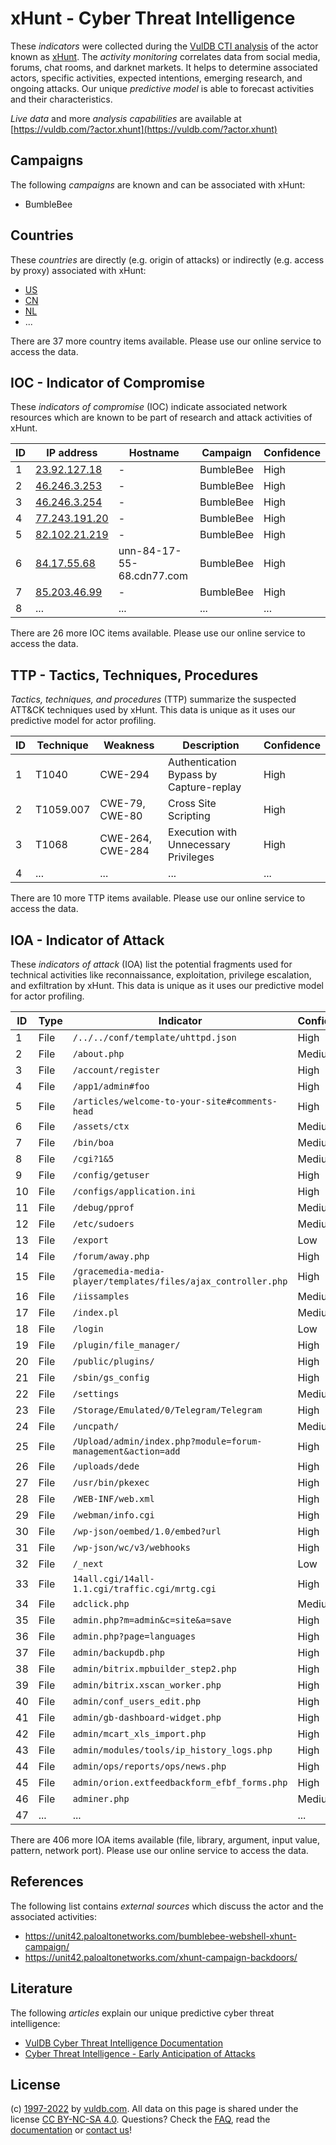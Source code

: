 # xHunt - Cyber Threat Intelligence

These _indicators_ were collected during the [VulDB CTI analysis](https://vuldb.com/?kb.cti) of the actor known as [xHunt](https://vuldb.com/?actor.xhunt). The _activity monitoring_ correlates data from social media, forums, chat rooms, and darknet markets. It helps to determine associated actors, specific activities, expected intentions, emerging research, and ongoing attacks. Our unique _predictive model_ is able to forecast activities and their characteristics.

_Live data_ and more _analysis capabilities_ are available at [https://vuldb.com/?actor.xhunt](https://vuldb.com/?actor.xhunt)

## Campaigns

The following _campaigns_ are known and can be associated with xHunt:

* BumbleBee

## Countries

These _countries_ are directly (e.g. origin of attacks) or indirectly (e.g. access by proxy) associated with xHunt:

* [US](https://vuldb.com/?country.us)
* [CN](https://vuldb.com/?country.cn)
* [NL](https://vuldb.com/?country.nl)
* ...

There are 37 more country items available. Please use our online service to access the data.

## IOC - Indicator of Compromise

These _indicators of compromise_ (IOC) indicate associated network resources which are known to be part of research and attack activities of xHunt.

ID | IP address | Hostname | Campaign | Confidence
-- | ---------- | -------- | -------- | ----------
1 | [23.92.127.18](https://vuldb.com/?ip.23.92.127.18) | - | BumbleBee | High
2 | [46.246.3.253](https://vuldb.com/?ip.46.246.3.253) | - | BumbleBee | High
3 | [46.246.3.254](https://vuldb.com/?ip.46.246.3.254) | - | BumbleBee | High
4 | [77.243.191.20](https://vuldb.com/?ip.77.243.191.20) | - | BumbleBee | High
5 | [82.102.21.219](https://vuldb.com/?ip.82.102.21.219) | - | BumbleBee | High
6 | [84.17.55.68](https://vuldb.com/?ip.84.17.55.68) | unn-84-17-55-68.cdn77.com | BumbleBee | High
7 | [85.203.46.99](https://vuldb.com/?ip.85.203.46.99) | - | BumbleBee | High
8 | ... | ... | ... | ...

There are 26 more IOC items available. Please use our online service to access the data.

## TTP - Tactics, Techniques, Procedures

_Tactics, techniques, and procedures_ (TTP) summarize the suspected ATT&CK techniques used by xHunt. This data is unique as it uses our predictive model for actor profiling.

ID | Technique | Weakness | Description | Confidence
-- | --------- | -------- | ----------- | ----------
1 | T1040 | CWE-294 | Authentication Bypass by Capture-replay | High
2 | T1059.007 | CWE-79, CWE-80 | Cross Site Scripting | High
3 | T1068 | CWE-264, CWE-284 | Execution with Unnecessary Privileges | High
4 | ... | ... | ... | ...

There are 10 more TTP items available. Please use our online service to access the data.

## IOA - Indicator of Attack

These _indicators of attack_ (IOA) list the potential fragments used for technical activities like reconnaissance, exploitation, privilege escalation, and exfiltration by xHunt. This data is unique as it uses our predictive model for actor profiling.

ID | Type | Indicator | Confidence
-- | ---- | --------- | ----------
1 | File | `/../../conf/template/uhttpd.json` | High
2 | File | `/about.php` | Medium
3 | File | `/account/register` | High
4 | File | `/app1/admin#foo` | High
5 | File | `/articles/welcome-to-your-site#comments-head` | High
6 | File | `/assets/ctx` | Medium
7 | File | `/bin/boa` | Medium
8 | File | `/cgi?1&5` | Medium
9 | File | `/config/getuser` | High
10 | File | `/configs/application.ini` | High
11 | File | `/debug/pprof` | Medium
12 | File | `/etc/sudoers` | Medium
13 | File | `/export` | Low
14 | File | `/forum/away.php` | High
15 | File | `/gracemedia-media-player/templates/files/ajax_controller.php` | High
16 | File | `/iissamples` | Medium
17 | File | `/index.pl` | Medium
18 | File | `/login` | Low
19 | File | `/plugin/file_manager/` | High
20 | File | `/public/plugins/` | High
21 | File | `/sbin/gs_config` | High
22 | File | `/settings` | Medium
23 | File | `/Storage/Emulated/0/Telegram/Telegram` | High
24 | File | `/uncpath/` | Medium
25 | File | `/Upload/admin/index.php?module=forum-management&action=add` | High
26 | File | `/uploads/dede` | High
27 | File | `/usr/bin/pkexec` | High
28 | File | `/WEB-INF/web.xml` | High
29 | File | `/webman/info.cgi` | High
30 | File | `/wp-json/oembed/1.0/embed?url` | High
31 | File | `/wp-json/wc/v3/webhooks` | High
32 | File | `/_next` | Low
33 | File | `14all.cgi/14all-1.1.cgi/traffic.cgi/mrtg.cgi` | High
34 | File | `adclick.php` | Medium
35 | File | `admin.php?m=admin&c=site&a=save` | High
36 | File | `admin.php?page=languages` | High
37 | File | `admin/backupdb.php` | High
38 | File | `admin/bitrix.mpbuilder_step2.php` | High
39 | File | `admin/bitrix.xscan_worker.php` | High
40 | File | `admin/conf_users_edit.php` | High
41 | File | `admin/gb-dashboard-widget.php` | High
42 | File | `admin/mcart_xls_import.php` | High
43 | File | `admin/modules/tools/ip_history_logs.php` | High
44 | File | `admin/ops/reports/ops/news.php` | High
45 | File | `admin/orion.extfeedbackform_efbf_forms.php` | High
46 | File | `adminer.php` | Medium
47 | ... | ... | ...

There are 406 more IOA items available (file, library, argument, input value, pattern, network port). Please use our online service to access the data.

## References

The following list contains _external sources_ which discuss the actor and the associated activities:

* https://unit42.paloaltonetworks.com/bumblebee-webshell-xhunt-campaign/
* https://unit42.paloaltonetworks.com/xhunt-campaign-backdoors/

## Literature

The following _articles_ explain our unique predictive cyber threat intelligence:

* [VulDB Cyber Threat Intelligence Documentation](https://vuldb.com/?kb.cti)
* [Cyber Threat Intelligence - Early Anticipation of Attacks](https://www.scip.ch/en/?labs.20201022)

## License

(c) [1997-2022](https://vuldb.com/?kb.changelog) by [vuldb.com](https://vuldb.com/?kb.about). All data on this page is shared under the license [CC BY-NC-SA 4.0](https://creativecommons.org/licenses/by-nc-sa/4.0/). Questions? Check the [FAQ](https://vuldb.com/?kb.faq), read the [documentation](https://vuldb.com/?kb) or [contact us](https://vuldb.com/?contact)!
